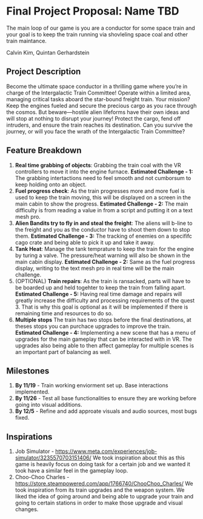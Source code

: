 # Final Project Proposal: Name TBD

The main loop of our game is you are a conductor for some space train and your goal is to keep the train running via shovleling space coal and other train maintance.

Calvin Kim, Quintan Gerhardstein

## Project Description

Become the ultimate space conductor in a thrilling game where you’re in charge of the Intergalactic Train Committee! Operate within a limited area, managing critical tasks aboard the star-bound freight train. Your mission? Keep the engines fueled and secure the precious cargo as you race through the cosmos. But beware—hostile alien lifeforms have their own ideas and will stop at nothing to disrupt your journey! Protect the cargo, fend off intruders, and ensure the train reaches its destination. Can you survive the journey, or will you face the wrath of the Intergalactic Train Committee?

## Feature Breakdown

1. **Real time grabbing of objects**: Grabbing the train coal with the VR controllers to move it into the engine furnace. 
   **Estimated Challenge - 1:** The grabbing intertactions need to feel smooth and not cumborsum to keep holding onto an object.
2. **Fuel progress check**: As the train progresses more and more fuel is used to keep the train moving, this will be displayed on a screen in the main cabin to show the progress.
   **Estimated Challenge - 2:** The main difficulty is from reading a value in from a script and putting it on a text mesh pro.
3. **Alien Bandits try to fly in and steal the freight**: The aliens will b-line to the freight and you as the conductor have to shoot them down to stop them.
   **Estimated Challenge - 3:** The tracking of enemies on a specififc cago crate and being able to pick it up and take it away.
4. **Tank Heat**: Manage the tank temprature to keep the train for the engine by turing a valve. The pressure/heat warning will also be shown in the main cabin display. 
   **Estimated Challenge - 2:** Same as the fuel progress display, writing to the text mesh pro in real  time will be the main challenge.
5. (OPTIONAL) **Train repairs**: As the train is ransacked, parts will have to be boarded up and held togehter to keep the train from falling apart.
   **Estimated Challenge - 5:** Having real time damage and repairs will greatly increase the difficulty and processing requirements of the quest 3. That is why this goal is optional as it will be implemented if there is remaining time and resources to do so. 
6. **Multiple stops** The train has two stops before the final destinations, at theses stops you can purchace upgrades to improve the train.
    **Estimated Challenge - 4:** Implementing a new scene that has a menu of upgrades for the main gameplay that can be interacted with in VR. The upgrades also being able to then affect gameplay for multiple scenes is an important part of balancing as well. 

## Milestones

1. **By 11/19** - Train working enviorment set up. Base interactions implemented.
2. **By 11/26** - Test all base functionalities to ensure they are working before going into visual additions.
3. **By 12/5** - Refine and add approate visuals and audio sources, most bugs fixed.

## Inspirations 
1. Job Simulator - https://www.meta.com/experiences/job-simulator/3235570703151406/
We took inspiration about this as this game is heavily focus on doing task for a certain job and we wanted it took have a similar feel in the gameplay loop.
2. Choo-Choo Charles - https://store.steampowered.com/app/1766740/ChooChoo_Charles/
We took inspiration from its train upgrades and the weapon system. We liked the idea of going around and being able to upgrade your train and going to certain stations in order to make those upgrade and visual changes.
